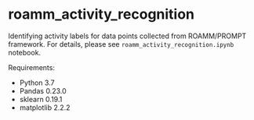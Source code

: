 # roamm_activity_recognition

Identifying activity labels for data points collected from ROAMM/PROMPT framework. For details, please see `roamm_activity_recognition.ipynb` notebook.

Requirements:
- Python 3.7
- Pandas 0.23.0
- sklearn 0.19.1
- matplotlib 2.2.2
